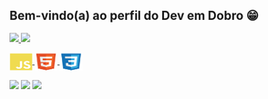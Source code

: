 ## Bem-vindo(a) ao perfil do Dev em Dobro 😁

 <div>
   <a href="https://github.com/BreadcrumbsYuri-Britos">
   <img height="180em" src="https://github-readme-stats.vercel.app/api?username=Yuri-Britos&show_icons=true&theme=dark&include_all_commits=true&count_private=true"/>
   <img height="180em" src="https://github-readme-stats.vercel.app/api/top-langs/?username=BreadcrumbsYuri-Britos&layout=compact&langs_count=6&theme=tokyonight"/>
</div>
    
<div style="display: inline_block"><br>
  <img align="center" alt="Js" height="30" width="40" src="https://raw.githubusercontent.com/devicons/devicon/master/icons/javascript/javascript-plain.svg">
  <img align="center" alt="HTML" height="30" width="40" src="https://raw.githubusercontent.com/devicons/devicon/master/icons/html5/html5-original.svg">
  <img align="center" alt="CSS" height="30" width="40" src="https://raw.githubusercontent.com/devicons/devicon/master/icons/css3/css3-original.svg">
</div>
 
<br>
 
 
<div> 
<a href="https://www.instagram.com/yuri.sbrit/"_blank"><img src="https://img.shields.io/badge/-Instagram-%23E4405F?style=for-the-badge&logo=instagram&logoColor=white" target="_blank"></a>
<a href="Yuri#7812" target="_blank"><img src="https://img.shields.io/badge/Discord-7289DA?style=for-the-badge&logo=discord&logoColor=white" target="_blank"></a> 
<a href = "mailto:yurisbrito22@gmail.com"><img src="https://img.shields.io/badge/-Gmail-%23333?style=for-the-badge&logo=gmail&logoColor=white" target="_blank"></a>
 
